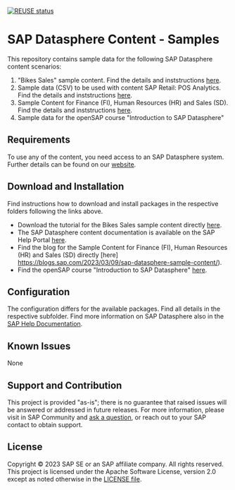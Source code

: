 [![REUSE status](https://api.reuse.software/badge/github.com/SAP-samples/datasphere-content)](https://api.reuse.software/info/github.com/SAP-samples/datasphere-content)
# SAP Datasphere Content - Samples
This repository contains sample data for the following SAP Datasphere content scenarios:
1. "Bikes Sales" sample content. Find the details and inststructions [here](Sample_Bikes_Sales_content/README.md).
2. Sample data (CSV) to be used with content SAP Retail: POS Analytics. Find the details and inststructions [here](SAP_Retail_POS_Analytics/README.md).
3. Sample Content for Finance (FI), Human Resources (HR) and Sales (SD). Find the details and inststructions [here](SAP_Sample_Content/README.md).
4. Sample data for the openSAP course "Introduction to SAP Datasphere"

## Requirements
To use any of the content, you need access to an SAP Datasphere system. Further details can be found on our [website](https://www.sap.com/products/technology-platform/datasphere.html).

## Download and Installation
Find instructions how to download and install packages in the respective folders following the links above.

* Download the tutorial for the Bikes Sales sample content directly [here](https://github.com/SAP-samples/datasphere-content/blob/master/SAP%20Datasphere%20%20Content%20-%20Tutorial.pdf).  
* The SAP Datasphere content documentation is available on the SAP Help Portal [here](https://help.sap.com/doc/4b618244ad5f4fbb8423d08996f8b891/cloud/en-US/SAP_Data_Warehouse_Cloud_Content.pdf).
* Find the blog for the Sample Content for Finance (FI), Human Resources (HR) and Sales (SD) directly [here] https://blogs.sap.com/2023/03/09/sap-datasphere-sample-content/).
* Find the openSAP course "Introduction to SAP Datasphere" [here](https://open.sap.com/courses/dsp1).

## Configuration
The configuration differs for the available packages. Find all details in the respective subfolder. Find more information on SAP Datasphere also in the [SAP Help Documentation](https://help.sap.com/docs/SAP_DATASPHERE/).

## Known Issues
None

## Support and Contribution
This project is provided "as-is"; there is no guarantee that raised issues will be answered or addressed in future releases.
For more information, please visit in SAP Community and [ask a question](https://answers.sap.com/questions/ask.html), or reach out to your SAP contact to obtain support.

## License
Copyright © 2023 SAP SE or an SAP affiliate company. All rights reserved. This project is licensed under the Apache Software License, version 2.0 except as noted otherwise in the [LICENSE file](/LICENSES/Apache-2.0.txt).

